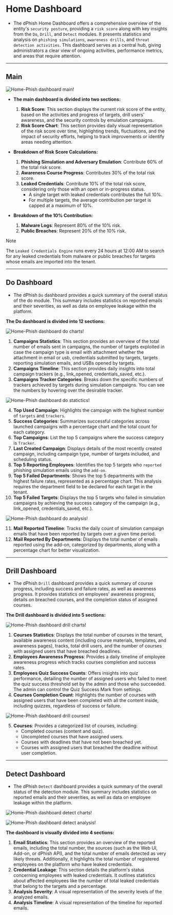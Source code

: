 # Home Dashboard
- The dPhish Home Dashboard offers a comprehensive overview of the entity's `security posture`, providing a `risk score` along with key insights from the `Do`, `Drill`, and `Detect` modules. It presents statistics and analysis on `phishing simulations`, `awareness drills`, and `threat detection activities`. This dashboard serves as a central hub, giving administrators a clear view of ongoing activities, performance metrics, and areas that require attention.

---

## Main

![Home-Phish dashboard main!](../../assets/dashboard/main.png "Home-Phish dashboard main")

- **The main dashboard is divided into two sections:**
    
    1. **Risk Score**: This section displays the current risk score of the entity, based on the activities and progress of targets, drill users’ awareness, and the security controls by emulation campaigns.
    2. **Risk Score Chart**: This section provides daily visual representation of the risk score over time, highlighting trends, fluctuations, and the impact of security efforts, helping to track improvements or identify areas needing attention.

- **Breakdown of Risk Score Calculations:**
    1. **Phishing Simulation and Adversary Emulation**: Contribute 60% of the total risk score.
    2. **Awareness Course Progress**: Contributes 30% of the total risk score.
    3. **Leaked Credentials**: Contribute 10% of the total risk score, considering only those with an open or in-progress status.
        - A single target with leaked credentials contributes the full 10%.
        - For multiple targets, the average contribution per target is capped at a maximum of 10%.

- **Breakdown of the 10% Contribution:**
    1. **Malware Logs**: Represent 80% of the 10% risk.
    2. **Public Breaches**: Represent 20% of the 10% risk.

> [!NOTE]
> The `Leaked Credentials Engine` runs every 24 hours at 12:00 AM to search for any leaked credentials from malware or public breaches for targets whose emails are imported into the tenant.

---

## Do Dashboard
- The dPhish `Do` dashboard provides a quick summary of the overall status of the do module. This summary includes statistics on reported emails and their severities, as well as data on employee leakage within the platform.

**The Do dashboard is divided into 12 sections:**

![Home-Phish dashboard do charts!](../../assets/dashboard/do_charts.png "Home-Phish dashboard do charts")

1. **Campaigns Statistics**: This section provides an overview of the total number of emails sent in campaigns, the number of targets exploited in case the campaign type is email with attachment whether the attachment in email or usb, credentials submitted by targets, targets reporting simulation emails, and USBs opened by targets.
2. **Campaigns Timeline**: This section provides daily insights into total campaign trackers (e.g., link_opened, credentials_saved, etc.).
3. **Campaigns Tracker Categories**: Breaks down the specific numbers of trackers achieved by targets during simulation campaigns. You can see the numbers by hovering over the desirable tracker.

![Home-Phish dashboard do statictics!](../../assets/dashboard/do_statictics.png "Home-Phish dashboard do statictics")

4. **Top Used Campaign**: Highlights the campaign with the highest number of `targets` and `trackers`.
5. **Success Categories**: Summarizes successful categories across launched campaigns with a percentage chart and the total count for each category.
6. **Top Campaigns**: List the top 5 campaigns where the success category is `Tracker`.
7. **Last Created Campaign**: Displays details of the most recently created campaign, including campaign type, number of targets included, and scheduling status.
8. **Top 5 Reporting Employees**: Identifies the top 5 targets who `reported` phishing simulation emails using the `add-on`.
9. **Top 5 Failed Departments**: Shows the top 5 departments with the highest failure rates, represented as a percentage chart. This analysis requires the department field to be declared for each target in the tenant.
10. **Top 5 Failed Targets**: Displays the top 5 targets who failed in simulation campaigns by achieving the success category of the campaign (e.g., link_opened, credentials_saved, etc.).

![Home-Phish dashboard do analysis!](../../assets/dashboard/da_analysis.png "Home-Phish dashboard do analysis")

11. **Mail Reported Timeline**: Tracks the daily count of simulation campaign emails that have been reported by targets over a given time period.
12. **Mail Reported By Departments**:  Displays the total number of emails reported using the add-on, categorized by departments, along with a percentage chart for better visualization.

--- 

## Drill Dashboard
- The dPhish `Drill` dashboard provides a quick summary of course progress, including success and failure rates, as well as awareness progress. It provides statistics on employees' awareness progress, details on breached courses, and the completion status of assigned courses.

**The Drill dashboard is divided into 5 sections:**

![Home-Phish dashboard drill charts!](../../assets/dashboard/drill_charts.png "Home-Phish dashboard drill charts")

1. **Courses Statistics**: Displays the total number of courses in the tenant, available awareness content (including course materials, templates, and awareness pages), tracks, total drill users, and the number of courses with assigned users that have breached deadlines.
2. **Employees Awareness Progress**: Provides a daily timeline of employee awareness progress which tracks courses completion and success rates.
3. **Employees Quiz Success Counts**: Offers insights into quiz performance, detailing the number of assigned users who failed to meet the quiz success threshold set by the admin and those who succeeded. The admin can control the Quiz Success Mark from settings.
4. **Courses Completion Count**: Highlights the number of courses with assigned users that have been completed with all the content inside, including quizzes, regardless of success or failure.

![Home-Phish dashboard drill courses!](../../assets/dashboard/drill_courses.png "Home-Phish dashboard drill courses")

5. **Courses**: Provides a categorized list of courses, including:
    - Completed courses (content and quiz).
    - Uncompleted courses that have assigned users.
    - Courses with deadlines that have not been breached yet.
    - Courses with assigned users that breached the deadline without user completion.

---

## Detect Dashboard
- The dPhish `Detect` dashboard provides a quick summary of the overall status of the detection module. This summary includes statistics on reported emails and their severities, as well as data on employee leakage within the platform.

![Home-Phish dashboard detect charts!](../../assets/dashboard/detect_charts.png "Home-Phish dashboard detect charts")

![Home-Phish dashboard detect analysis!](../../assets/dashboard/detect_analysis.png "Home-Phish dashboard detect analysis")

**The dashboard is visually divided into 4 sections:**

1. **Email Statistics**: This section provides an overview of the reported emails, including the total number, the sources (such as the Web UI, Add-on, or dPhish API), and the total number of emails detected as very likely threats. Additionally, it highlights the total number of registered employees on the platform who have leaked credentials.
2. **Credential Leakage**: This section details the platform's status concerning employees with leaked credentials. It outlines statistics about affected employees like the number of total leaked credentials that belong to the targets and a percentage.
3. **Analysis Severity**: A visual representation of the severity levels of the analyzed emails.
4. **Analysis Timeline**: A visual representation of the timeline for reported emails.